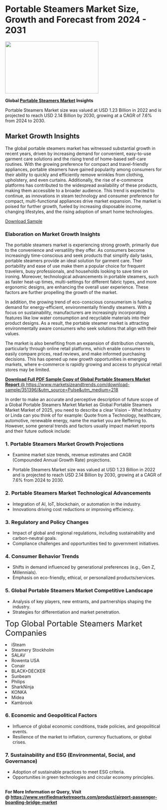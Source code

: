 <H1>Portable Steamers Market Size, Growth and Forecast from 2024 - 2031</H1><img class="aligncenter size-medium wp-image-584254" src="https://thirdeyenews.in/wp-content/uploads/2024/09/Global-Market-Research-300x168.jpeg" alt="" width="300" height="168" /><p><strong>Global&nbsp;<a href="https://www.marketsizeandtrends.com/download-sample/351396/&amp;utm_source=Pulse&amp;utm_medium=218">Portable Steamers Market</a> Insights</strong></p><p>Portable Steamers Market size was valued at USD 1.23 Billion in 2022 and is projected to reach USD 2.14 Billion by 2030, growing at a CAGR of 7.6% from 2024 to 2030.</p><p><h2>Market Growth Insights</h2> <p>The global portable steamers market has witnessed substantial growth in recent years, driven by increasing demand for convenient, easy-to-use garment care solutions and the rising trend of home-based self-care routines. With the growing preference for compact and travel-friendly appliances, portable steamers have gained popularity among consumers for their ability to quickly and efficiently remove wrinkles from clothing, upholstery, and even curtains. Additionally, the rise of e-commerce platforms has contributed to the widespread availability of these products, making them accessible to a broader audience. This trend is expected to continue, as innovations in steam technology and consumer preference for compact, multi-functional appliances drive market expansion. The market is poised for further growth, fueled by increasing disposable income, changing lifestyles, and the rising adoption of smart home technologies.</p> <p><a href="#">Download Sample</a></p> <h3>Elaboration on Market Growth Insights</h3> <p>The portable steamers market is experiencing strong growth, primarily due to the convenience and versatility they offer. As consumers become increasingly time-conscious and seek products that simplify daily tasks, portable steamers provide an ideal solution for garment care. Their portability and ease of use make them a popular choice for frequent travelers, busy professionals, and households looking to save time on ironing. Moreover, technological advancements in portable steamers, such as faster heat-up times, multi-settings for different fabric types, and more ergonomic designs, are enhancing the overall user experience. These factors are further propelling the growth of the market.</p> <p>In addition, the growing trend of eco-conscious consumerism is fueling demand for energy-efficient, environmentally friendly steamers. With a focus on sustainability, manufacturers are increasingly incorporating features like low water consumption and recyclable materials into their product designs. As a result, the portable steamer market is attracting environmentally aware consumers who seek solutions that align with their values.</p> <p>The market is also benefiting from an expansion of distribution channels, particularly through online retail platforms, which enable consumers to easily compare prices, read reviews, and make informed purchasing decisions. This has opened up new growth opportunities in emerging markets, where e-commerce is rapidly growing and access to physical retail stores may be limited.</p> <p><a href="#"></p><p><span class=""><strong>Download Full PDF Sample Copy of Global Portable Steamers Market Report</strong> @ <a href="https://www.marketsizeandtrends.com/download-sample/351396/&amp;utm_source=Pulse&amp;utm_medium=218" target="_blank">https://www.marketsizeandtrends.com/download-sample/351396/&amp;utm_source=Pulse&amp;utm_medium=218</a></span></p><p>In order to make an accurate and perceptive description of future scope of a Global&nbsp;Portable Steamers Market Market as Global&nbsp;Portable Steamers Market Market of 2025, you need to describe a clear Vision &ndash; What Industry or Linda can you think of for example: Quote from a Technology, healthcare, automotive, renewable energy, name the market you are Reffering to. However, some general trends and factors usually impact market reports and their future outlook include:</p><h3>1.&nbsp;<strong>Portable Steamers Market Growth Projections</strong></h3><ul><li>Examine market size trends, revenue estimates and CAGR (Compounded Annual Growth Rate) projections.</li><li><p>Portable Steamers Market size was valued at USD 1.23 Billion in 2022 and is projected to reach USD 2.14 Billion by 2030, growing at a CAGR of 7.6% from 2024 to 2030.</p></li></ul><h3>2.&nbsp;<strong>Portable Steamers Market Technological Advancements</strong></h3><ul><li>Integration of AI, IoT, blockchain, or automation in the industry.</li><li>Innovations driving cost reductions or improving efficiency.</li></ul><h3>3.&nbsp;<strong>Regulatory and Policy Changes</strong></h3><ul><li>Impact of global and regional regulations, including sustainability and carbon-neutral goals.</li><li>Compliance challenges and opportunities tied to government initiatives.</li></ul><h3>4.&nbsp;<strong>Consumer Behavior Trends</strong></h3><ul><li>Shifts in demand influenced by generational preferences (e.g., Gen Z, Millennials).</li><li>Emphasis on eco-friendly, ethical, or personalized products/services.</li></ul><h3>5.&nbsp;<strong>Global Portable Steamers Market Competitive Landscape</strong></h3><ul><li>Analysis of key players, new entrants, and partnerships shaping the industry.</li><li>Strategies for differentiation and market penetration.</li></ul><p data-pm-slice="1 1 []"><span style="color: inherit; font-family: inherit; font-size: 25px;">Top Global Portable Steamers Market Companies</span></p><div class="" data-test-id=""><p><li>iSteam</li><li> Steamery Stockholm</li><li> SALAV</li><li> Rowenta USA</li><li> Conair</li><li> BLACK+DECKER</li><li> Sunbeam</li><li> Philips</li><li> SharkNinja</li><li> KONKA</li><li> Midea</li><li> Kambrook</li></p></div><h3>6.&nbsp;<strong>Economic and Geopolitical Factors</strong></h3><ul><li>Influence of global economic conditions, trade policies, and geopolitical events.</li><li>Resilience of the market to inflation, currency fluctuations, or global crises.</li></ul><h3>7.&nbsp;<strong>Sustainability and ESG (Environmental, Social, and Governance)</strong></h3><ul><li>Adoption of sustainable practices to meet ESG criteria.</li><li>Opportunities in green technologies and circular economy principles.</li></ul><h2><strong style="font-size: 14px;">For More Information or Query, Visit @&nbsp;</strong><a style="background-color: #ffffff; font-size: 14px;" href="https://www.marketsizeandtrends.com/report/portable-steamers-market/" target="_blank">https://www.verifiedmarketreports.com/product/airport-passenger-boarding-bridge-market</a></h2>
